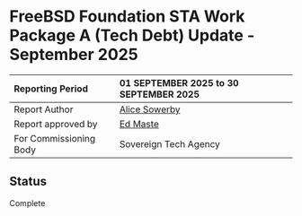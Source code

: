 # FreeBSD Foundation STA Work Package A (Tech Debt) Update \- September 2025

| Reporting Period | 01 SEPTEMBER 2025 to 30 SEPTEMBER 2025 |
| :---- | :---- |
| Report Author | [Alice Sowerby](mailto:alice@freebsdfoundation.org) |
| Report approved by | [Ed Maste](mailto:emaste@freebsdfoundation.org) |
| For Commissioning Body | Sovereign Tech Agency |

## Status

Complete

# 

